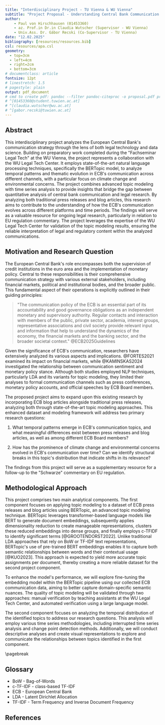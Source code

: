 ```yaml
---
title: "Interdisciplinary Project - TU Vienna & WU Vienna"
subtitle: "Project Proposal - Understanding Central Bank Communication: A Machine Learning Analysis of ECB's Public Outreach"
author:
    - Paul von Hirschhausen (01453360)
    - az. Prof.in Dr.in Claudia Wutscher (Supervisor - WU Vienna)
    - Univ.Ass. Dr. Gábor Recski (Co-Supervisor - TU Vienna)
date: "12.02.2025"
bibliography: [resources/resources.bib]
csl: resources/apa.csl
geometry:
  - top=3cm
  - left=4cm
  - right=2cm
  - bottom=3cm
# documentclass: article
fontsize: 12pt
# linestretch: 1.5
# pagestyle: plain
output: pdf_document
# cmd to create pdf: pandoc --filter pandoc-citeproc -o proposal.pdf proposal.md
# ^[01453360@student.tuwien.ac.at]
# ^[claudia.wutscher@wu.ac.at]
# ^[gabor.recski@tuwien.ac.at]
---
```


## Abstract

This interdisciplinary project analyzes the European Central Bank's communication strategy through the lens of both legal technology and data science. Building on preparatory work completed during the "Fachseminar Legal Tech" at the WU Vienna, the project represents a collaboration with the WU Legal Tech Center. It employs state-of-the-art natural language processing techniques, specifically the BERTopic model, to analyze temporal patterns and thematic evolution in ECB's communication across different channels, with a particular focus on climate change and environmental concerns. The project combines advanced topic modeling with time series analysis to provide insights that bridge the gap between quantitative analysis of central bank communication and legal research. By analyzing both traditional press releases and blog articles, this research aims to contribute to the understanding of how the ECB's communication evolves across different platforms and time periods. The findings will serve as a valuable resource for ongoing legal research, particularly in relation to EU regulation commentary. The project leverages the expertise of the WU Legal Tech Center for validation of the topic modeling results, ensuring the reliable interpretation of legal and regulatory content within the analyzed communications.

## Motivation and Research Question

The European Central Bank's role encompasses both the supervision of credit institutions in the euro area and the implementation of monetary policy. Central to these responsibilities is their comprehensive communication strategy with various external stakeholders, including financial markets, political and institutional bodies, and the broader public. This fundamental aspect of their operations is explicitly outlined in their guiding principles:

>"The communication policy of the ECB is an essential part of its accountability and good governance obligations as an independent monetary and supervisory authority. Regular contacts and interaction with members of the public, private sector, academia, interest groups, representative associations and civil society provide relevant input and information that help to understand the dynamics of the economy, the financial markets and the banking sector, and the broader societal context." @ECB2025Guidelines

Given the significance of ECB's communication, researchers have extensively analyzed its various aspects and implications. @FORTES2021 examined its impact on financial markets, while @KAMINSKAS2024 investigated the relationship between communication sentiment and monetary policy stance. Although both studies employed NLP techniques, particularly LDA and its variants for topic modeling, they limited their analyses to formal communication channels such as press conferences, monetary policy accounts, and official speeches by ECB Board members.

The proposed project aims to expand upon this existing research by incorporating ECB blog articles alongside traditional press releases, analyzing both through state-of-the-art topic modeling approaches. This enhanced dataset and modeling framework will address two primary research questions:

1. What temporal patterns emerge in ECB's communication topics, and what meaningful differences exist between press releases and blog articles, as well as among different ECB Board members?

2. How has the prominence of climate change and environmental concerns evolved in ECB's communication over time? Can we identify structural breaks in this topic's distribution that indicate shifts in its relevance?

The findings from this project will serve as a supplementary resource for a follow-up to the "Schwarze" commentary on EU regulation.

## Methodological Approach

This project comprises two main analytical components. The first component focuses on applying topic modeling to a dataset of ECB press releases and blog articles using BERTopic, an advanced topic modeling technique. BERTopic leverages transformer-based language models like BERT to generate document embeddings, subsequently applies dimensionality reduction to create manageable representations, clusters these reduced embeddings into dense groups, and finally employs c-TFIDF to identify significant terms [@GROOTENDORST2022]. Unlike traditional LDA approaches that rely on BoW or TF-IDF text representations, BERTopic's use of pre-trained BERT embeddings enables it to capture both semantic relationships between words and their contextual usage [@KUO2023]. This approach is expected to yield more accurate topic assignments per document, thereby creating a more reliable dataset for the second project component.

To enhance the model's performance, we will explore fine-tuning the embedding model within the BERTopic pipeline using our collected ECB communication data, aiming to better capture domain-specific semantic nuances. The quality of topic modeling will be validated through two approaches: manual verification by teaching assistants at the WU Legal Tech Center, and automated verification using a large language model.

The second component focuses on analyzing the temporal distribution of the identified topics to address our research questions. This analysis will employ various time series methodologies, including interrupted time series analysis and change point detection methods. Additionally, we will conduct descriptive analyses and create visual representations to explore and communicate the relationships between topics identified in the first component.

\pagebreak
## Glossary
* BoW - Bag-of-Words
* c-TF-IDF - class-based TF-IDF
* ECB - European Central Bank
* LDA - Latent Dirichlet Allocation
* TF-IDF - Term Frequency and Inverse Document Frequency

## References